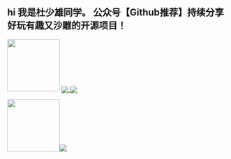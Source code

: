  ## hi 我是杜少雄同学。 公众号【Github推荐】持续分享好玩有趣又沙雕的开源项目！
 
<img height="120px"  src="https://github-readme-stats.vercel.app/api?hide_title=true&cache_seconds=1800&username=shaoxiongdu&hide_border=false&show_icons=true&include_all_commits=true&count_private=true&theme=buefy&locale=cn&line_height=20" />


<a href="https://github-readme-stats.vercel.app/api/top-langs/?username=shaoxiongdu">
  <img align="center" src="https://github-readme-stats.vercel.app/api/top-langs/?username=shaoxiongdu&hide_title=true&hide_border=false&line_height=20&theme=flag-india&locale=cn" />
</a>
<a href="https://github-readme-stats.vercel.app/api/wakatime?username=shaoxiongdu">
  <img align="center" src="https://github-readme-stats.vercel.app/api/wakatime?username=shaoxiongdu&layout=compact" />
</a>





<img height="120px" src="https://github-readme-stats.vercel.app/api/top-langs/?username=shaoxiongdu&hide_title=true&hide_border=false&line_height=20&theme=flag-india&locale=cn"/><img src='https://github-readme-stats.vercel.app/api/wakatime?username=shaoxiongdu&layout=compact' />

